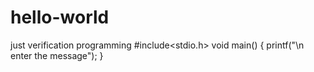 # hello-world
just verification programming
#include<stdio.h>
void main()
{
  printf("\n enter the message");
}
